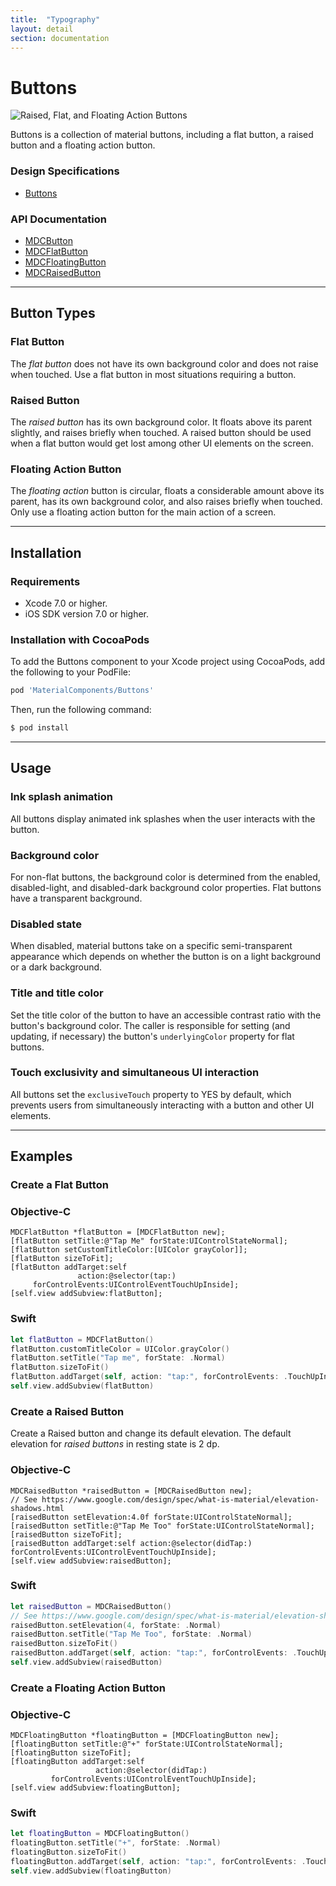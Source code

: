 ```yaml
---
title:  "Typography"
layout: detail
section: documentation
---
```

# Buttons

![Raised, Flat, and Floating Action Buttons](docs/assets/buttons_screenshot.png)
<!--{: .ios-screenshot .right }-->

Buttons is a collection of material buttons, including a flat button, a raised button and a floating
action button.
<!--{: .intro }-->


### Design Specifications

- [Buttons](http://www.google.com/design/spec/components/buttons.html)
<!--{: .icon-list }-->

### API Documentation

- [MDCButton](/apidocs/Buttons/Classes/MDCButton.html)
- [MDCFlatButton](/apidocs/Buttons/Classes/MDCFlatButton.html)
- [MDCFloatingButton](/apidocs/Buttons/Classes/MDCFloatingButton.html)
- [MDCRaisedButton](/apidocs/Buttons/Classes/MDCRaisedButton.html)
<!--{: .icon-list }-->

- - -

## Button Types

### Flat Button
The _flat button_ does not have its own background color and does not raise when touched. Use a flat
button in most situations requiring a button.

### Raised Button
The _raised button_ has its own background color. It floats above its parent slightly, and raises
briefly when touched. A raised button should be used when a flat button would get lost among other
UI elements on the screen.

### Floating Action Button
The _floating action_ button is circular, floats a considerable amount above its parent, has its own
background color, and also raises briefly when touched. Only use a floating action button for the
main action of a screen.

- - -



## Installation

### Requirements

- Xcode 7.0 or higher.
- iOS SDK version 7.0 or higher.

### Installation with CocoaPods

To add the Buttons component to your Xcode project using CocoaPods, add the following to your PodFile:

~~~ bash
pod 'MaterialComponents/Buttons'
~~~

Then, run the following command:

~~~ bash
$ pod install
~~~

- - -



## Usage

### Ink splash animation
All buttons display animated ink splashes when the user interacts with the button.

### Background color
For non-flat buttons, the background color is determined from the enabled, disabled-light, and
disabled-dark background color properties. Flat buttons have a transparent background.

### Disabled state
When disabled, material buttons take on a specific semi-transparent appearance which depends on
whether the button is on a light background or a dark background.

### Title and title color
Set the title color of the button to have an accessible contrast ratio with the button's background
color. The caller is responsible for setting (and updating, if necessary) the button's
`underlyingColor` property for flat buttons.

### Touch exclusivity and simultaneous UI interaction
All buttons set the `exclusiveTouch` property to YES by default, which prevents users from
simultaneously interacting with a button and other UI elements.

- - -


## Examples

### Create a Flat Button

<!--<div class="material-code-render" markdown="1">-->
### Objective-C

~~~ objc
MDCFlatButton *flatButton = [MDCFlatButton new];
[flatButton setTitle:@"Tap Me" forState:UIControlStateNormal];
[flatButton setCustomTitleColor:[UIColor grayColor]];
[flatButton sizeToFit];
[flatButton addTarget:self
               action:@selector(tap:)
     forControlEvents:UIControlEventTouchUpInside];
[self.view addSubview:flatButton];
~~~

### Swift
~~~ swift
let flatButton = MDCFlatButton()
flatButton.customTitleColor = UIColor.grayColor()
flatButton.setTitle("Tap me", forState: .Normal)
flatButton.sizeToFit()
flatButton.addTarget(self, action: "tap:", forControlEvents: .TouchUpInside)
self.view.addSubview(flatButton)
~~~
<!--</div>-->



### Create a Raised Button

Create a Raised button and change its default elevation.
The default elevation for _raised buttons_ in resting state is 2 dp.

<!--<div class="material-code-render" markdown="1">-->
### Objective-C

~~~ objc
MDCRaisedButton *raisedButton = [MDCRaisedButton new];
// See https://www.google.com/design/spec/what-is-material/elevation-shadows.html
[raisedButton setElevation:4.0f forState:UIControlStateNormal];
[raisedButton setTitle:@"Tap Me Too" forState:UIControlStateNormal];
[raisedButton sizeToFit];
[raisedButton addTarget:self action:@selector(didTap:) forControlEvents:UIControlEventTouchUpInside];
[self.view addSubview:raisedButton];
~~~

### Swift
~~~ swift
let raisedButton = MDCRaisedButton()
// See https://www.google.com/design/spec/what-is-material/elevation-shadows.html
raisedButton.setElevation(4, forState: .Normal)
raisedButton.setTitle("Tap Me Too", forState: .Normal)
raisedButton.sizeToFit()
raisedButton.addTarget(self, action: "tap:", forControlEvents: .TouchUpInside)
self.view.addSubview(raisedButton)
~~~

<!--</div>-->



### Create a Floating Action Button

<!--<div class="material-code-render" markdown="1">-->
### Objective-C

~~~ objc
MDCFloatingButton *floatingButton = [MDCFloatingButton new];
[floatingButton setTitle:@"+" forState:UIControlStateNormal];
[floatingButton sizeToFit];
[floatingButton addTarget:self
                   action:@selector(didTap:)
         forControlEvents:UIControlEventTouchUpInside];
[self.view addSubview:floatingButton];
~~~

### Swift

~~~ swift
let floatingButton = MDCFloatingButton()
floatingButton.setTitle("+", forState: .Normal)
floatingButton.sizeToFit()
floatingButton.addTarget(self, action: "tap:", forControlEvents: .TouchUpInside)
self.view.addSubview(floatingButton)
~~~

<!--</div>-->


